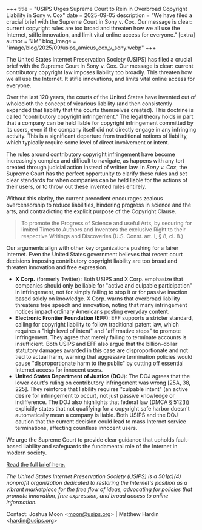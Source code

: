 +++
title = "USIPS Urges Supreme Court to Rein in Overbroad Copyright Liability in Sony v. Cox"
date = 2025-09-05
description = "We have filed a crucial brief with the Supreme Court in Sony v. Cox. Our message is clear: current copyright rules are too broad and threaten how we all use the Internet, stifle innovation, and limit vital online access for everyone."
[extra]
author = "JM"
blog_image = "image/blog/2025/09/usips_amicus_cox_v_sony.webp"
+++

The United States Internet Preservation Society (USIPS) has filed a crucial brief with the Supreme Court in Sony v. Cox. Our message is clear: current contributory copyright law imposes liability too broadly. This threaten how we all use the Internet. It stifle innovations, and limits vital online access for everyone.

Over the last 120 years, the courts of the United States have invented out of wholecloth the concept of vicarious liability (and then consistently expanded that liability that the courts themselves created).  This doctrine is called "contributory copyright infringement." The legal theory holds in part that a company can be held liable for copyright infringement committed by its users, even if the company itself did not directly engage in any infringing activity. This is a significant departure from traditional notions of liability, which typically require some level of direct involvement or intent.

The rules around contributory copyright infringement have become increasingly complex and difficult to navigate, as happens with any tort created through judicial action instead of written law. In _Sony v. Cox_, the Supreme Court has the perfect opportunity to clarify these rules and set clear standards for when companies can be held liable for the actions of their users, or to throw out these invented rules entirely.

Without this clarity, the current precedent encourages zealous overcensorship to reduce liabilities, hindering progress in science and the arts, and contradicting the explicit purpose of the Copyright Clause.

> To promote the Progress of Science and useful Arts, by securing for limited Times to Authors and Inventors the exclusive Right to their respective Writings and Discoveries (U.S. Const. art. I, § 8, cl. 8.)

Our arguments align with other key organizations pushing for a fairer Internet. Even the United States government believes that recent court decisions imposing contributory copyright liability are too broad and threaten innovation and free expression.

* **X Corp.** (formerly Twitter): Both USIPS and X Corp. emphasize that companies should only be liable for "active and culpable participation" in infringement, not for simply failing to stop it or for passive inaction based solely on knowledge. X Corp. warns that overbroad liability threatens free speech and innovation, noting that many infringement notices impact ordinary Americans posting everyday content.
* **Electronic Frontier Foundation (EFF)**: EFF supports a stricter standard, calling for copyright liability to follow traditional patent law, which requires a "high level of intent" and "affirmative steps" to promote infringement. They agree that merely failing to terminate accounts is insufficient. Both USIPS and EFF also argue that the billion-dollar statutory damages awarded in this case are disproportionate and not tied to actual harm, warning that aggressive termination policies would cause "disproportionate harm to the public" by cutting off essential Internet access for innocent users.
* **United States Department of Justice (DOJ**): The DOJ agrees that the lower court's ruling on contributory infringement was wrong [25A, 38, 225]. They reinforce that liability requires "culpable intent" (an active desire for infringement to occur), not just passive knowledge or indifference. The DOJ also highlights that federal law (DMCA § 512(l)) explicitly states that not qualifying for a copyright safe harbor doesn't automatically mean a company is liable. Both USIPS and the DOJ caution that the current decision could lead to mass Internet service terminations, affecting countless innocent users.

We urge the Supreme Court to provide clear guidance that upholds fault-based liability and safeguards the fundamental role of the Internet in modern society.

[Read the full brief here.](/doc/2025/09/20250905162329654_24-171_Amicus%20Brief.pdf)

_The United States Internet Preservation Society (USIPS) is a 501(c)(4) nonprofit organization dedicated to restoring the Internet's position as a vibrant marketplace for the free flow of ideas, advocating for policies that promote innovation, free expression, and broad access to online information._

Contact: Joshua Moon \<<moon@usips.org>\> | Matthew Hardin \<<hardin@usips.org>\>